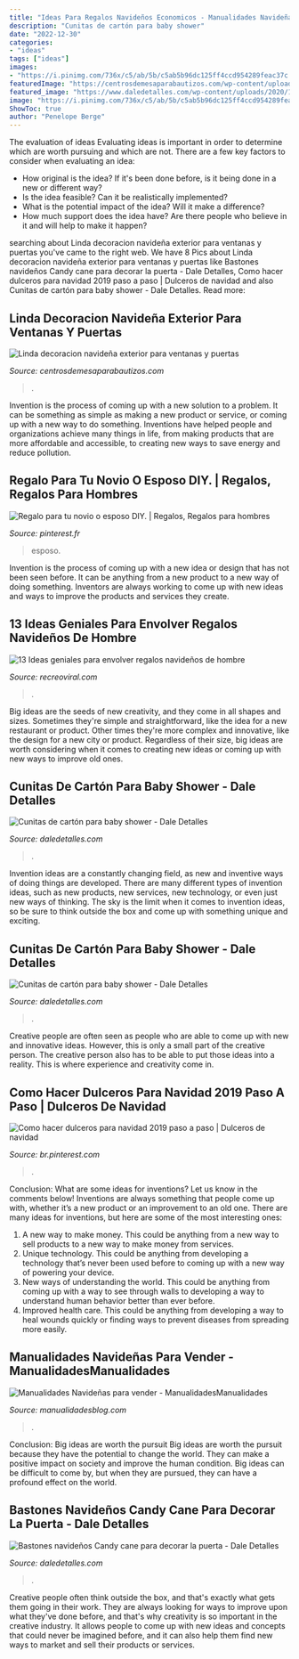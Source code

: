 ```yaml
---
title: "Ideas Para Regalos Navideños Economicos - Manualidades Navideñas Para Vender"
description: "Cunitas de cartón para baby shower"
date: "2022-12-30"
categories:
- "ideas"
tags: ["ideas"]
images:
- "https://i.pinimg.com/736x/c5/ab/5b/c5ab5b96dc125ff4ccd954289feac37c.jpg"
featuredImage: "https://centrosdemesaparabautizos.com/wp-content/uploads/2016/11/decoracion-navideña-exterior-fotos.jpg"
featured_image: "https://www.daledetalles.com/wp-content/uploads/2020/11/baston-navideno-5.jpg"
image: "https://i.pinimg.com/736x/c5/ab/5b/c5ab5b96dc125ff4ccd954289feac37c.jpg"
ShowToc: true
author: "Penelope Berge"
---
```



The evaluation of ideas
Evaluating ideas is important in order to determine which are worth pursuing and which are not. There are a few key factors to consider when evaluating an idea:
- How original is the idea? If it's been done before, is it being done in a new or different way?
- Is the idea feasible? Can it be realistically implemented?
- What is the potential impact of the idea? Will it make a difference?
- How much support does the idea have? Are there people who believe in it and will help to make it happen?

	

		
searching about Linda decoracion navideña exterior para ventanas y puertas you've came to the right web. We have 8 Pics about Linda decoracion navideña exterior para ventanas y puertas like Bastones navideños Candy cane para decorar la puerta - Dale Detalles, Como hacer dulceros para navidad 2019 paso a paso | Dulceros de navidad and also Cunitas de cartón para baby shower - Dale Detalles. Read more:
		
    
## Linda Decoracion Navideña Exterior Para Ventanas Y Puertas

<img loading=lazy src="https://centrosdemesaparabautizos.com/wp-content/uploads/2016/11/decoracion-navideña-exterior-fotos.jpg" onerror="this.onerror=null;this.src='https://tse1.mm.bing.net/th?id=OIP.-mHHkHkjxyAcvBHt8xyCCAHaOk&amp;pid=15.1';" alt="Linda decoracion navideña exterior para ventanas y puertas">

_Source: centrosdemesaparabautizos.com_

>. 

	

Invention is the process of coming up with a new solution to a problem. It can be something as simple as making a new product or service, or coming up with a new way to do something. Inventions have helped people and organizations achieve many things in life, from making products that are more affordable and accessible, to creating new ways to save energy and reduce pollution.

    
## Regalo Para Tu Novio O Esposo DIY. | Regalos, Regalos Para Hombres

<img loading=lazy src="https://i.pinimg.com/736x/95/d9/cc/95d9cc6738aaf63602d9a27add5b9d1d.jpg" onerror="this.onerror=null;this.src='https://tse4.mm.bing.net/th?id=OIP.ESbxZAGbvADj2AG3kcMBBQHaJ3&amp;pid=15.1';" alt="Regalo para tu novio o esposo DIY. | Regalos, Regalos para hombres">

_Source: pinterest.fr_

>esposo. 

	

Invention is the process of coming up with a new idea or design that has not been seen before. It can be anything from a new product to a new way of doing something. Inventors are always working to come up with new ideas and ways to improve the products and services they create.

    
## 13 Ideas Geniales Para Envolver Regalos Navideños De Hombre

<img loading=lazy src="https://www.recreoviral.com/wp-content/uploads/2018/10/regalos-recreoviral.com-8-483x700.jpg" onerror="this.onerror=null;this.src='https://tse4.mm.bing.net/th?id=OIP.UDvyM0GYS0_X-MFmaSVcGAHaKu&amp;pid=15.1';" alt="13 Ideas geniales para envolver regalos navideños de hombre">

_Source: recreoviral.com_

>. 

	

Big ideas are the seeds of new creativity, and they come in all shapes and sizes. Sometimes they're simple and straightforward, like the idea for a new restaurant or product. Other times they're more complex and innovative, like the design for a new city or product. Regardless of their size, big ideas are worth considering when it comes to creating new ideas or coming up with new ways to improve old ones.

    
## Cunitas De Cartón Para Baby Shower - Dale Detalles

<img loading=lazy src="https://i1.wp.com/www.daledetalles.com/wp-content/uploads/2017/03/cunitas-de-carton-para-baby-shower16.jpg" onerror="this.onerror=null;this.src='https://tse2.mm.bing.net/th?id=OIP.RIw89xHJfjnAkUxrI-pQqAAAAA&amp;pid=15.1';" alt="Cunitas de cartón para baby shower - Dale Detalles">

_Source: daledetalles.com_

>. 

	

Invention ideas are a constantly changing field, as new and inventive ways of doing things are developed. There are many different types of invention ideas, such as new products, new services, new technology, or even just new ways of thinking. The sky is the limit when it comes to invention ideas, so be sure to think outside the box and come up with something unique and exciting.

    
## Cunitas De Cartón Para Baby Shower - Dale Detalles

<img loading=lazy src="https://i1.wp.com/www.daledetalles.com/wp-content/uploads/2017/03/cunitas-de-carton-para-baby-shower3.jpg" onerror="this.onerror=null;this.src='https://tse3.mm.bing.net/th?id=OIP.EcA4sjjGrZNaYdl6t8tUnwHaJ4&amp;pid=15.1';" alt="Cunitas de cartón para baby shower - Dale Detalles">

_Source: daledetalles.com_

>. 

	

Creative people are often seen as people who are able to come up with new and innovative ideas. However, this is only a small part of the creative person. The creative person also has to be able to put those ideas into a reality. This is where experience and creativity come in.

    
## Como Hacer Dulceros Para Navidad 2019 Paso A Paso | Dulceros De Navidad

<img loading=lazy src="https://i.pinimg.com/736x/c5/ab/5b/c5ab5b96dc125ff4ccd954289feac37c.jpg" onerror="this.onerror=null;this.src='https://tse3.mm.bing.net/th?id=OIP.cwIM_qlUhIOokg8H-_IiaAAAAA&amp;pid=15.1';" alt="Como hacer dulceros para navidad 2019 paso a paso | Dulceros de navidad">

_Source: br.pinterest.com_

>. 

	

Conclusion: What are some ideas for inventions? Let us know in the comments below!
Inventions are always something that people come up with, whether it’s a new product or an improvement to an old one. There are many ideas for inventions, but here are some of the most interesting ones:
1. A new way to make money. This could be anything from a new way to sell products to a new way to make money from services.
2. Unique technology. This could be anything from developing a technology that’s never been used before to coming up with a new way of powering your device.
3. New ways of understanding the world. This could be anything from coming up with a way to see through walls to developing a way to understand human behavior better than ever before. 
4. Improved health care. This could be anything from developing a way to heal wounds quickly or finding ways to prevent diseases from spreading more easily.

    
## Manualidades Navideñas Para Vender - ManualidadesManualidades

<img loading=lazy src="https://www.manualidadesblog.com/wp-content/uploads/2018/12/manualidades-navidenas-para-vender.jpg" onerror="this.onerror=null;this.src='https://tse2.mm.bing.net/th?id=OIP.23TzPn2pslsG4cPPYZKshwHaJ2&amp;pid=15.1';" alt="Manualidades Navideñas para vender - ManualidadesManualidades">

_Source: manualidadesblog.com_

>. 

	

Conclusion: Big ideas are worth the pursuit
Big ideas are worth the pursuit because they have the potential to change the world. They can make a positive impact on society and improve the human condition. Big ideas can be difficult to come by, but when they are pursued, they can have a profound effect on the world.

    
## Bastones Navideños Candy Cane Para Decorar La Puerta - Dale Detalles

<img loading=lazy src="https://www.daledetalles.com/wp-content/uploads/2020/11/baston-navideno-5.jpg" onerror="this.onerror=null;this.src='https://tse4.mm.bing.net/th?id=OIP.SuJ7_-DbwDFqogwCv9-CvwHaLO&amp;pid=15.1';" alt="Bastones navideños Candy cane para decorar la puerta - Dale Detalles">

_Source: daledetalles.com_

>. 

	

Creative people often think outside the box, and that's exactly what gets them going in their work. They are always looking for ways to improve upon what they've done before, and that's why creativity is so important in the creative industry. It allows people to come up with new ideas and concepts that could never be imagined before, and it can also help them find new ways to market and sell their products or services.

